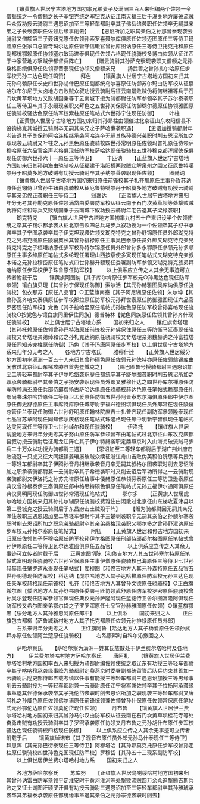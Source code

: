 <!-- { "loadSidebar": true } -->
　　【镶黄旗人世居宁古塔地方国初率兄弟妻子及满洲三百人来归编两个佐领一令僧额统之一令僧额之长子塞钮克统之塞钮克从征江南灭福王后于潼关地方屡破流贼兵众叙功授云骑尉三遇恩诏加至三等轻车都尉卒其子佛岳络袭职任佐领卒无嗣其亲弟之子长绶袭职任佐领后缘事削去】
　　【恩诏所加之职其亲伯之孙那音泰现袭云骑尉又僧额第三子聂钮克原任佐领孙索罗喜聂尔库俱原任佐领迈图原任三等侍卫玛鼐原任张家口总管竒玛尔达原任管守信礟官曾孙库图讷原任三等侍卫托克托和原任副都统鄂赖原任协领塞尔敏玛进泰俱现任佐领六格现任骁骑校多博由佐领从征江西于中家营地方撃贼伊都督兵阵亡】
　　【赠云骑尉其孙萨克察现袭职又僧额之元孙桑格彭绶俱原任佐领鄂晋泰现任协领又僧额亲兄
　　扬武善之曾孙扎尔哈原任步军校元孙二达色现任鸣赞】
　　拜色
　　【镶黄旗人世居宁古塔地方国初来归其元孙乌赖原任长史四世孙胡什巴原任副都统乌尔喜原任防御苏尔玛由防军校从征察哈尔布尔尼于大卤地方击败贼众叙功授云骑尉后征云南屡败贼伪将何继祖等兵于石门坎黄草坝地方又败胡国秉等于云南城下授为骑都尉任防军参领卒其子苏尔泰袭职任三等侍卫卒其子永绶现袭职又拜色之五世孙关保原任防御瑚尔德原任协领雅图原任骁骑校骚达色原任防军校索柱原任笔帖式六世孙宁住现任防御】
　　叶柱
　　【正黄旗人世居宁古塔地方国初来归其孙昻柱由领催过北京征山东攻阳信县不设钩梯克其城授云骑尉卒无嗣其亲兄之子萨哈亷袭职遇】
　　【恩诏加授骑都尉年老告退其子关保孙阿哈连相继承袭阿哈连卒无嗣其族孙德兴袭职时削去恩诏所加之职现袭云骑尉又叶柱之元孙黒色原任骁骑校四世孙常明原任佐领玛普礼原任协领萨穆哈原任六品官金声老格俱现任防军校萨哈达现任骁骑校五世孙穆克都浑耀徳保俱现任防御六世孙六十一原任三等侍卫】
　　丰匹讷
　　【正蓝旗人世居宁古塔地方国初来归其孙纳海由骁骑校从征福建于洛阳桥两败贼众解泉州之围又征厄鲁特噶尔丹于昭莫多地方破贼有功授云骑尉卒其子纳尔善袭职现任佐领】
　　图赫讷
　　【镶黄旗人世居宁古塔地方国初来归原任前锋校其子札齐那原任主事孙哲苏讷原任蓝翎侍卫曾孙牛钮由骁骑校从征厄鲁特噶尔丹于昭莫多地方破贼有功授云骑尉卒其亲弟佟正袭职任三等侍卫】
　　翁嘉达
　　【正蓝旗人世居宁古塔地方来归年分无考其孙勒克原任佐领满岱由委署防军校从征云南于石门坎黄草坝等处撃败贼伪将何继祖等兵又败胡国秉于云南城下叙功授云骑尉年老告退其子梁禄袭职】
　　瑚克特克
　　【镶白旗人世居宁古塔地方国初率九村五十户来归设半个佐领使统之卒其子锡尔都承袭从征北京击败四总兵马步兵叙功授为一个佐领卒其子舒书承袭卒其子宁图承袭卒其子伊克坦现袭佐领又瑚克特克之曾孙舒锦原任员外郎瑚克特克之兄塔克图原任陵寝翼长其曾孙排禄原任主事吴巴泰原任员外郎又瑚克特克亲兄特克特克之子桓塔纳原任步军校孙特尔锦原任员外郎曾孙多永鄂原任参领元孙多顺原任主事多绅原任笔帖式多纶现任署理山西按察使多寅现任笔帖式又瑚克特克亲叔本诺之元孙拉穆岱原任笔帖式四世孙赫升额现任委署副防军参领又瑚克特克族弟拜喀纳原任步军校伊子珠鲁原任防军校】
　　以上俱系应立传之人其余无事迹可立传者附载于后
　　镶黄旗阿图纳【其子库尔肯原任步军校元○孙黑达色现任防军叅领】镶白旗贝琨【其曾孙宁保现任防御】索尔活【其元孙赫雅图吴库讷俱原任骁骑校】包衣那苏【原任八品官】○正蓝旗南泰【其子阿尼瑚原任佐领】朱尔坤【其曾孙瓦齐喀文泰俱原任步军校那拉原任防军校元孙拜世泰原任防御雅图现任六品官罗密现任防军校】党色【其子拉哈里原任笔帖式孙达色原任防军校曾孙喜格现任骁骑校○按党色与镶白旗同里伊住同族】德普特林【党色同族原任佐领其曾孙齐什现任骁骑校】
　　以上俱世居宁古塔地方系
　　国初来归之人
　　镶红旗竒塔理【其孙托赖原任佐领曾孙巴特海原任前锋校元孙佛保住原任三等防衞马延泰现任骁骑校又竒塔理亲弟绰和诺之孙札克达纳原任骁骑校又竒塔理亲弟魏赫讷之孙富拉塔原任同知苏完柱原任防御】玛色【其子玛唐阿原任步军校】以上俱世居宁古塔地方系来归年分无考之人
　　各地方宁古塔氏
　　雅穆什逹
　　【正黄旗人世居绥分地方国初率满洲一百五十人来归其曾孙硕色原任佐领元孙徳特亦原任佐领翁锡库由闲散过北京征山东梯攻滕县首先登城克之】
　　【赐巴图鲁号授骑都尉三遇恩诏加至二等轻车都尉卒其子伊尔哈岱袭职歴任都统卒其子舒尔图袭职时削去恩诏所加之职承袭骑都尉卒其亲伯之子扬安袭职现任员外郎又雅穆什达之四世孙库尔禅原任防军防领满丕原任兵部侍郎费扬古萨哈达俱原任骁骑校赫达色原任笔帖式赖都原任礼部尚书珠尔哈岱原任二等侍卫孟爱原任防御五世孙阿晋泰苏尔海俱原任郎中伊尔图原任御史舒德原任主事席特库原任城守尉宁福兴德图琪俱现任员外郎常在现任陵寝总管伊兰泰现任防御六世孙舒明原任翰林院庶吉士扎普齐现任副防军叅领隆泰现任七品官苏章阿现任同知佛尔庆格现任笔帖式珠隆格现任郎中明新宁智俱现任笔帖式达灵阿现任三等侍卫七世孙绰尔和现任骁骑校】
　　伊洛托
　　【镶红旗人世居讷殷地方来归年分无考其子努山原任防军叅领音布由笔帖式过北京征山东攻克庆都县叙功授云骑尉后征黒龙江阵亡其子伊尔特赫袭职定鼎燕京时入山海关破流贼马步兵二十万众以功授为骑都尉三遇】
　　【恩诏加至二等轻车都尉后于湖广荆州府击败流冦一只虎又征大同叛镇姜瓖屡破贼众续征浙江舟山击败伪英毅伯阮思等兵授为一等轻车都尉卒其子伊腾孙音丹相继承袭音丹卒无嗣其叔格尔图袭职时削去恩诏所加之职承袭骑都尉兼一云骑尉卒其子希徳袭职时又削去诏后军功所得之一云骑尉现袭骑都尉又伊洛托之孙苏完塔原任给事中倭赫原任叅领芬泰原任三等防卫逊泰原任典仪曾孙根泰伊三泰俱原任郎中格思特硕色俱原任笔帖式元孙五福伊尔通阿俱原任典仪吴明阿现任防御四世孙常清现任笔帖式】
　　鄂尔多
　　【正黄旗人世居虎尔哈地方国初来归其孙扎尔瑚原任骁骑校费雅住由闲散过北京征山东梯攻夏津县以第二登城克之授云骑尉后于东昌府击土贼殁于阵】
　　【赠为骑都尉因无嗣其亲兄浑住袭职三遇恩诏加至二等轻车都尉卒其子三楚喇袭职卒无嗣其亲伯之孙额尔塞袭职时削去恩诏所加之职承袭骑都尉卒其亲弟桑格现袭职又鄂尔多之曾孙舒淑讷原任步军校元孙格尔塞原任笔帖式】
　　阿钮
　　【正黄旗人世居和佟吉地方国初来归原任佐领其子萨穆哈原任防军校孙伊尔格图原任刑部侍郎都尔格图原任笔帖式曾孙伊赖原任二等侍卫瓦尔达雅图俱原任五品官】
　　以上俱系应立传之人其余无事迹可立传者附载于后
　　正黄旗图切陈【和佟吉地方人其五世孙塞尔特原任笔帖式富明现任骁骑校六世孙官保原任主事伊僧原任骁骑校巴海原任三等侍卫七世孙赫赫现任肈罗道永泰现任笔帖式】库穆图【和佟吉地方人其元孙森特原任五品官五世孙明德现任防军校】科达纳【虎尔哈地方人其子达哈禅原任防军校元孙三达色现任亲军校赫格现任前锋校】扎齐【和佟吉地方人其曾孙文德原任骁骑校】○正白旗希尔图【倭济地方人其孙舒书原任委署弓匠协领武舒原任防军校罗密原任骁骑校曾孙吴尔登现任防军叅领官保现任典仪元孙萨隆阿现任蓝翎侍卫舎尔图富隆阿俱现任防军校又希尔图亲弟鄂尔岱之子罗罗浑原任七品官孙赫雅图原任佐领】○镶蓝旗鄂黒【绥分地方人其孙雅忠阿原任郎中】
　　以上俱系
　　国初来归之人
　　正白旗包衣都柳【萨鲁城新村地方人其子托克都原任佐领元孙排禄原任员外郎】
　　右系来归年分无考之人
　　正红旗阿鲁【哈达地方人其子杨爱原任佐领孙武拜亦原任佐领阿兰楚原任骁骑校】
　　右系康熙时自科尔沁撤回之人











　　萨哈尔察氏
　　【萨哈尔察为满洲一姓其氏族散处于伊兰费尔塔哈村及各地方】
　　伊兰费尔塔哈村地方萨哈尔察氏
　　唐阿礼
　　【镶黄旗人世居伊兰费尔塔哈村地方国初率百人来归授为骑都尉编佐领使统之取辽东有功授三等轻车都尉卒其子喀喀穆承袭缘事降为骑都尉定鼎燕京时委署副都统留管后队兵约束甚善加一云骑尉后陞吏部侍郎五载考绩以任事有能授三等轻车都尉三遇恩诏加授三等男缘事削去云骑尉授为一等轻车都尉兼一云骑尉原任江宁将军兼佐领卒其子拉扬阿承袭缘事革退其侄德保承袭卒其子托伦岱袭职时削去恩诏所加之职现袭三等轻车都尉又唐阿礼之孙威色原任佐领佛尔诺原任前锋统领兼佐领曾孙什保原任佐领常保原任笔帖式元孙鄂伦达原任佐领莫伦岱现任佐领】
　　丹布鲁
　　【镶黄旗人世居伊兰费尔塔哈村地方国初来归其曾孙马尔汉由防军校从征云南在石门坎黄草坝桂花寺等处奋勇击贼有功授云骑尉卒其子罗密承袭原任协领又丹布鲁之元孙胡什布原任步军校骚达色现任骁骑校四格现任防御】
　　以上俱系应立传之人其余无事迹可立传者附载于后
　　镶黄旗绰诺布【其子观音布原任员外郎元孙马什泰现任三等侍卫】拜思浑【其元孙巴衍泰现任三等侍卫】阿穆塔哈【其孙鄂莫克托原任步军校曾孙定柱原任骁骑校四世孙色克图现任防军校】罗穆岱【其孙五十三现系副防军校】
　　以上俱世居伊兰费尔塔哈村地方系
　　国初来归之人








　　各地方萨哈尔察氏
　　苏库努
　　【正红旗人世居乌喇绥哈村地方国初来归其曾孙讷雷由防军叅领平定淮安时于黄河淮河等处撃败流贼四万余众追撃腾吉斯兵败之又征土谢图汗硕罗汗俱有功授云骑尉三遇恩诏加至三等轻车都尉卒其孙雅琥承袭卒其弟福泰承袭原任都统缘事革退其亲伯之元孙宗德袭职时削去】
